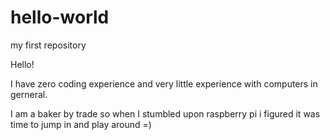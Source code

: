 # hello-world
my first repository

Hello!

I have zero coding experience and very little experience with computers in gerneral.

I am a baker by trade so when I stumbled upon raspberry pi i figured it was time to jump in and play around  =)
